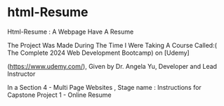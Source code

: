 # html-Resume



Html-Resume : A Webpage Have A Resume 

The Project Was Made During The Time I Were Taking A Course Called:( The Complete 2024 Web Development Bootcamp) on [Udemy]

(https://www.udemy.com/), Given by Dr. Angela Yu, Developer and Lead Instructor

In a Section 4 - Multi Page Websites , Stage name : Instructions for Capstone Project 1 - Online Resume
